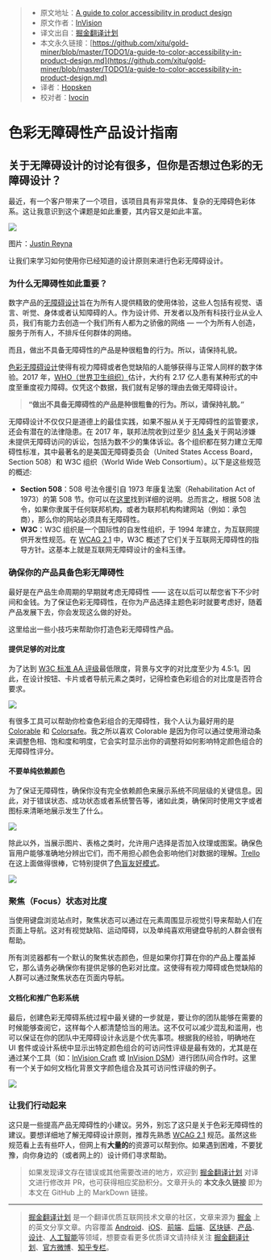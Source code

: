 > * 原文地址：[A guide to color accessibility in product design](https://medium.com/inside-design/a-guide-to-color-accessibility-in-product-design-516e734c160c)
> * 原文作者：[InVision](https://medium.com/@InVisionApp?source=post_header_lockup)
> * 译文出自：[掘金翻译计划](https://github.com/xitu/gold-miner)
> * 本文永久链接：[https://github.com/xitu/gold-miner/blob/master/TODO1/a-guide-to-color-accessibility-in-product-design.md](https://github.com/xitu/gold-miner/blob/master/TODO1/a-guide-to-color-accessibility-in-product-design.md)
> * 译者：[Hopsken](https://hopsken.com)
> * 校对者：[Ivocin](https://github.com/Ivocin)

# 色彩无障碍性产品设计指南

## 关于无障碍设计的讨论有很多，但你是否想过色彩的无障碍设计？

最近，有一个客户带来了一个项目，该项目具有非常具体、复杂的无障碍色彩体系。这让我意识到这个课题是如此重要，其内容又是如此丰富。

![](https://cdn-images-1.medium.com/max/800/1*U3GwUaniqzo5nZYd2LkaUA.png)

图片：[Justin Reyna](https://twitter.com/justinreyreyna)

让我们来学习如何使用你已经知道的设计原则来进行色彩无障碍设计。

### 为什么无障碍性如此重要？

数字产品的[无障碍设计](https://invisionapp.com/inside-design/accessibility-for-developers/)旨在为所有人提供精致的使用体验，这些人包括有视觉、语言、听觉、身体或者认知障碍的人。作为设计师、开发者以及所有科技行业从业人员，我们有能力去创造一个我们所有人都为之骄傲的网络 — 一个为所有人创造，服务于所有人，不排斥任何群体的网络。

而且，做出不具备无障碍性的产品是种很粗鲁的行为。所以，请保持礼貌。

[色彩无障碍设计](https://invisionapp.com/inside-design/guide-web-content-accessibility/)使得有视力障碍或者色觉缺陷的人能够获得与正常人同样的数字体验。2017 年，[WHO（世界卫生组织）](http://www.who.int/en/news-room/fact-sheets/detail/blindness-and-visual-impairment)估计，大约有 2.17 亿人患有某种形式的中度至重度视力障碍。仅凭这个数据，我们就有足够的理由去做无障碍设计。

> **“做出不具备无障碍性的产品是种很粗鲁的行为。所以，请保持礼貌。”**

无障碍设计不仅仅只是道德上的最佳实践，如果不服从关于无障碍性的监管要求，还会有潜在的法律隐患。在 2017 年，联邦法院收到过至少 [814 条](https://www.adatitleiii.com/2018/01/2017-website-accessibility-lawsuit-recap-a-tough-year-for-businesses/)关于网站涉嫌未提供无障碍访问的诉讼，包括为数不少的集体诉讼。各个组织都在努力建立无障碍性标准，其中最著名的是美国无障碍委员会（United States Access Board，Section 508）和 W3C 组织（World Wide Web Consortium）。以下是这些规范的概述:

*   **Section 508**：508 号法令援引自 1973 年康复法案（Rehabilitation Act of 1973）的第 508 节。你可以在[这里](https://www.section508.gov/manage/laws-and-policies)找到详细的说明。总而言之，根据 508 法令，如果你隶属于任何联邦机构，或者为联邦机构构建网站（例如：承包商），那么你的网站必须具有无障碍性。
*   **W3C**：W3C 组织是一个国际性的自发性组织，于 1994 年建立，为互联网提供开发性规范。在 [WCAG 2.1](https://www.w3.org/TR/WCAG21/) 中，W3C 概述了它们关于互联网无障碍性的指导方针。这基本上就是互联网无障碍设计的金科玉律。

### 确保你的产品具备色彩无障碍性

最好是在产品生命周期的早期就考虑无障碍性 —— 这在以后可以帮您省下不少时间和金钱。为了保证色彩无障碍性，在你为产品选择主题色彩时就要考虑好，随着产品发展下去，你会发现这么做的好处。

这里给出一些小技巧来帮助你打造色彩无障碍性产品。

#### 提供足够的对比度

为了达到 [W3C 标准 AA 评级](https://www.w3.org/TR/UNDERSTANDING-WCAG20/visual-audio-contrast-contrast.html)最低限度，背景与文字的对比度至少为 4.5:1。因此，在设计按钮、卡片或者导航元素之类时，记得检查色彩组合的对比度是否符合要求。

![](https://cdn-images-1.medium.com/max/800/1*PZXhnoxM0Sza0AJWp8G1BA.png)

有很多工具可以帮助你检查色彩组合的无障碍性，我个人认为最好用的是 [Colorable](https://colorable.jxnblk.com/ffffff/6b757b) 和 [Colorsafe](http://colorsafe.co/)。我之所以喜欢 Colorable 是因为你可以通过使用滑动条来调整色相、饱和度和明度，它会实时显示出你的调整将如何影响特定颜色组合的无障碍性评分。

#### 不要单纯依赖颜色

为了保证无障碍性，确保你没有完全依赖颜色来展示系统不同层级的关键信息。因此，对于错误状态、成功状态或者系统警告等，诸如此类，确保同时使用文字或者图标来清晰地展示发生了什么。

![](https://cdn-images-1.medium.com/max/800/1*gmsRDSNDAzUqs-SG-D5P4Q.png)

除此以外，当展示图片、表格之类时，允许用户选择是否加入纹理或图案。确保色盲用户能够准确地分辨出它们，而不用担心颜色会影响他们对数据的理解。[Trello](https://www.trello.com/) 在这上面做得很棒，它特别提供了[色盲友好模式](https://twitter.com/trello/status/543420024166174721?lang=en)。

![](https://cdn-images-1.medium.com/max/800/1*D6PDBf8Y7YNof6Fkh9X5gQ.png)

### 聚焦（Focus）状态对比度

当使用键盘浏览站点时，聚焦状态可以通过在元素周围显示视觉引导来帮助人们在页面上导航。这对有视觉缺陷、运动障碍，以及单纯喜欢用键盘导航的人群会很有帮助。 

所有浏览器都有一个默认的聚焦状态颜色，但是如果你打算在你的产品上覆盖掉它，那么请务必确保你有提供足够的色彩对比度。这使得有视力障碍或色觉缺陷的人群可以通过聚焦状态在页面内导航。

#### 文档化和推广色彩系统

最后，创建色彩无障碍系统过程中最关键的一步就是，要让你的团队能够在需要的时候能够查阅它，这样每个人都清楚恰当的用法。这不仅可以减少混乱和滥用，也可以保证在你的团队中无障碍设计永远是个优先事项。根据我的经验，明确地在 UI 套件或设计系统中显示出特定颜色组合的可访问性评级是最有效的，尤其是在通过某个工具（如：[InVision Craft](https://www.invisionapp.com/craft) 或 [InVision DSM](https://support.invisionapp.com/hc/en-us/articles/115005685166-Introduction-to-Design-System-Manager)）进行团队间合作时。这里有一个关于如何文档化背景文字颜色组合及其可访问性评级的例子。

![](https://cdn-images-1.medium.com/max/800/1*N_9UOR4mnJyxJq4Cg071LQ.png)

### 让我们行动起来

这只是一些提高产品无障碍性的小建议。另外，别忘了这只是关于色彩无障碍性的建议。要想详细地了解无障碍设计原则，推荐先熟悉 [WCAG 2.1](https://www.w3.org/TR/WCAG21/) 规范。虽然这些规范看上去有些吓人，但网上有**大量的**的资源可以帮到你。如果遇到困难，不要犹豫，向你身边的（或者网上的）设计师们寻求帮助。


> 如果发现译文存在错误或其他需要改进的地方，欢迎到 [掘金翻译计划](https://github.com/xitu/gold-miner) 对译文进行修改并 PR，也可获得相应奖励积分。文章开头的 **本文永久链接** 即为本文在 GitHub 上的 MarkDown 链接。


---

> [掘金翻译计划](https://github.com/xitu/gold-miner) 是一个翻译优质互联网技术文章的社区，文章来源为 [掘金](https://juejin.im) 上的英文分享文章。内容覆盖 [Android](https://github.com/xitu/gold-miner#android)、[iOS](https://github.com/xitu/gold-miner#ios)、[前端](https://github.com/xitu/gold-miner#前端)、[后端](https://github.com/xitu/gold-miner#后端)、[区块链](https://github.com/xitu/gold-miner#区块链)、[产品](https://github.com/xitu/gold-miner#产品)、[设计](https://github.com/xitu/gold-miner#设计)、[人工智能](https://github.com/xitu/gold-miner#人工智能)等领域，想要查看更多优质译文请持续关注 [掘金翻译计划](https://github.com/xitu/gold-miner)、[官方微博](http://weibo.com/juejinfanyi)、[知乎专栏](https://zhuanlan.zhihu.com/juejinfanyi)。
